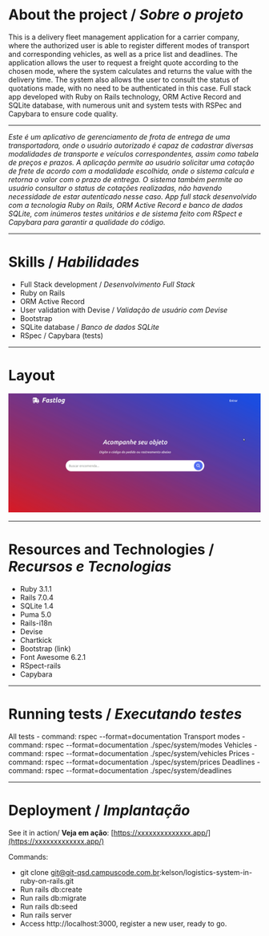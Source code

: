 # About the project / *Sobre o projeto*

This is a delivery fleet management application for a carrier company, where the authorized user is able to register different modes of transport and corresponding vehicles, as well as a price list and deadlines. The application allows the user to request a freight quote according to the chosen mode, where the system calculates and returns the value with the delivery time. The system also allows the user to consult the status of quotations made, with no need to be authenticated in this case. Full stack app developed with Ruby on Rails technology, ORM Active Record and SQLite database, with numerous unit and system tests with RSPec and Capybara to ensure code quality.

---

*Este é um aplicativo de gerenciamento de frota de entrega de uma transportadora, onde o usuário autorizado é capaz de cadastrar diversas modalidades de transporte e veículos correspondentes, assim como tabela de preços e prazos. A aplicação permite ao usuário solicitar uma cotação de frete de acordo com a modalidade escolhida, onde o sistema calcula e retorna o valor com o prazo de entrega. O sistema também permite ao usuário consultar o status de cotações realizadas, não havendo necessidade de estar autenticado nesse caso. App full stack desenvolvido com a tecnologia Ruby on Rails, ORM Active Record e banco de dados SQLite, com inúmeros testes unitários e de sistema feito com RSpect e Capybara para garantir a qualidade do código.*

---
# Skills / *Habilidades*

  - Full Stack development / *Desenvolvimento Full Stack*
  - Ruby on Rails
  - ORM Active Record
  - User validation with Devise / *Validação de usuário com Devise*
  - Bootstrap
  - SQLite database / *Banco de dados SQLite*
  - RSpec / Capybara (tests)

---
# Layout

<img src="intro.gif" alt="Logistics App" />

---
# Resources and Technologies / *Recursos e Tecnologias*

  - Ruby 3.1.1
  - Rails 7.0.4
  - SQLite 1.4
  - Puma 5.0
  - Rails-i18n
  - Devise
  - Chartkick
  - Bootstrap (link)
  - Font Awesome 6.2.1
  - RSpect-rails
  - Capybara

---
# Running tests / *Executando testes*

All tests - command:        rspec --format=documentation
Transport modes - command:  rspec --format=documentation ./spec/system/modes
Vehicles - command:         rspec --format=documentation ./spec/system/vehicles
Prices - command:           rspec --format=documentation ./spec/system/prices
Deadlines - command:        rspec --format=documentation ./spec/system/deadlines

---
# Deployment / *Implantação*

See it in action/ **Veja em ação**: [https://xxxxxxxxxxxxxx.app/](https://xxxxxxxxxxxxx.app/)

Commands:

- git clone git@git-qsd.campuscode.com.br:kelson/logistics-system-in-ruby-on-rails.git
- Run rails db:create
- Run rails db:migrate
- Run rails db:seed
- Run rails server
- Access http://localhost:3000, register a new user, ready to go.
